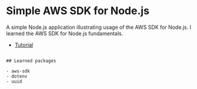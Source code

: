 # Simple AWS SDK for Node.js

A simple Node.js application illustrating usage of the AWS SDK for Node.js. I learned the AWS SDK for Node.js fundamentals.

- [Tutorial](https://docs.aws.amazon.com/sdk-for-javascript/v2/developer-guide/getting-started-nodejs.html)

```

## Learned packages

- aws-sdk
- dotenv
- uuid

```
